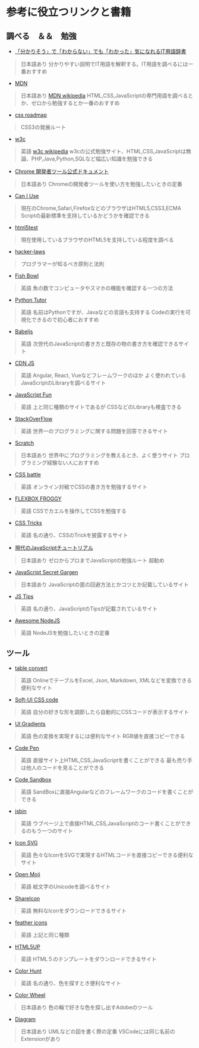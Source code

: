 # 参考に役立つリンクと書籍

## 調べる　＆＆　勉強

* [「分かりそう」で「わからない」でも「わかった」気になれるIT用語辞書](https://wa3.i-3-i.info/index.html)

> 日本語あり
> 分かりやすい説明でIT用語を解釈する。IT用語を調べるには一番おすすめ

* [MDN](https://developer.mozilla.org/ja/)

> 日本語あり
> [MDN wikipedia](https://ja.wikipedia.org/wiki/Mozilla)
> HTML,CSS,JavaScriptの専門用語を調べるとか、ゼロから勉強するとか一番のおすすめ

* [css roadmap](https://www.w3.org/TR/css3-roadmap/)

> CSS3の発展ルート

* [w3c](https://www.w3schools.com)

> 英語
> [w3c wikipedia](https://ja.wikipedia.org/wiki/World_Wide_Web_Consortium)
> w3cの公式勉強サイト、HTML,CSS,JavaScriptは無論、PHP,Java,Python,SQLなど幅広い知識を勉強できる

* [Chrome 開発者ツール公式ドキュメント](https://developers.google.com/web/tools/chrome-devtools)

> 日本語あり
> Chromeの開発者ツールを使い方を勉強したいときの定番

* [Can I Use](https://caniuse.com)

> 現在のChrome,Safari,FirefoxなどのブラウザはHTML5,CSS3,ECMA Scriptの最新標準を支持しているかどうかを確認できる

* [html5test](http://html5test.com)

> 現在使用しているブラウザのHTML5を支持している程度を調べる

* [hacker-laws](https://github.com/dwmkerr/hacker-laws)

> プログラマーが知るべき原則と法則

* [Fish Bowl](https://testdrive-archive.azurewebsites.net/performance/fishbowl/)

> 英語
> 魚の数でコンピュータやスマホの機能を確認する一つの方法

* [Python Tutor](http://pythontutor.com/visualize.html#mode=edit)

> 英語
> 名前はPythonですが、Javaなどの言語も支持する
> Codeの実行を可視化できるので初心者におすすめ

* [Babeljs](https://babeljs.io)

> 英語
> 次世代のJavaScriptの書き方と既存の物の書き方を確認できるサイト

* [CDN JS](https://cdnjs.com/libraries)

> 英語
> Angular, React, Vueなどフレームワークのほか
> よく使われているJavaScriptのLibraryを調べるサイト

* [JavaScript Fun](https://www.javascript.fun)

> 英語
> 上と同じ種類のサイトであるが
> CSSなどのLibraryも検査できる

* [StackOverFlow](https://stackoverflow.com)

> 英語
> 世界一のプログラミングに関する問題を回答できるサイト

* [Scratch](https://scratch.mit.edu/projects/editor/?tutorial=getStarted)

> 日本語あり
> 世界中にプログラミングを教えるとき、よく使うサイト
> プログラミング経験ない人におすすめ

* [CSS battle](https://cssbattle.dev)

> 英語
> オンライン対戦でCSSの書き方を勉強するサイト

* [FLEXBOX FROGGY](http://flexboxfroggy.com)

> 英語
> CSSでカエルを操作してCSSを勉強する

* [CSS Tricks](https://css-tricks.com)

> 英語
> 名の通り、CSSのTrickを披露するサイト

* [現代のJavaScriptチュートリアル](https://ja.javascript.info)

> 日本語あり
> ゼロからプロまでJavaScriptの勉強ルート
> 超勧め

* [JavaScript Secret Gargen](https://bonsaiden.github.io/JavaScript-Garden/ja/)

> 日本語あり
> JavaScriptの罠の回避方法とかコツとか記載しているサイト

* [JS Tips](https://www.jstips.co)

> 英語
> 名の通り、JavaScriptのTipsが記載されているサイト

* [Awesome NodeJS](https://github.com/sindresorhus/awesome-nodejs)

> 英語
> NodeJSを勉強したいときの定番

## ツール

* [table convert](https://tableconvert.com)

> 英語
> OnlineでテーブルをExcel, Json, Markdown, XMLなどを変換できる便利なサイト

* [Soft-UI CSS code](https://neumorphism.io/#55b9f3)

> 英語
> 自分の好きな形を調節したら自動的にCSSコードが表示するサイト

* [UI Gradients](https://uigradients.com/#SagePersuasion)

> 英語
> 色の変換を実現するには便利なサイト
> RGB値を直接コピーできる

* [Code Pen](https://codepen.io)

> 英語
> 直接サイト上HTML,CSS,JavaScriptを書くことができる
> 最も売り手は他人のコードを見ることができる

* [Code Sandbox](https://codesandbox.io)

> 英語
> SandBoxに直接Angularなどのフレームワークのコードを書くことができる

* [jsbin](https://jsbin.com/?html,output)

> 英語
> ウブページ上で直接HTML,CSS,JavaScriptのコード書くことができるのもう一つのサイト

* [Icon SVG](https://iconsvg.xyz)

> 英語
> 色々なIconをSVGで実現するHTMLコードを直接コピーできる便利なサイト

* [Open Moji](https://www.openmoji.org/library/)

> 英語
> 絵文字のUnicodeを調べるサイト

* [ShareIcon](https://www.shareicon.net)

> 英語
> 無料なIconをダウンロードできるサイト

* [feather icons](https://feathericons.com)

> 英語
> 上記と同じ種類

* [HTML5UP](https://html5up.net)

> 英語
> HTML５のテンプレートをダウンロードできるサイト

* [Color Hunt](https://colorhunt.co)

> 英語
> 名の通り、色を探すとき便利なサイト

* [Color Wheel](https://color.adobe.com/ja/create/color-wheel)

> 日本語あり
> 色の輪で好きな色を探し出すAdobeのツール

* [Diagram](https://app.diagrams.net)

> 日本語あり
> UMLなどの図を書く際の定番
> VSCodeには同じ名前のExtensionがあり
